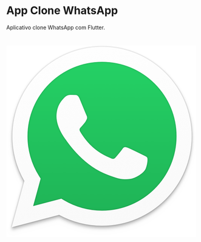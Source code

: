 # App Clone WhatsApp

Aplicativo clone WhatsApp com Flutter.


# ![alt text](https://github.com/elbersongames/flutter_clonewhatsapp/blob/master/w.png)

